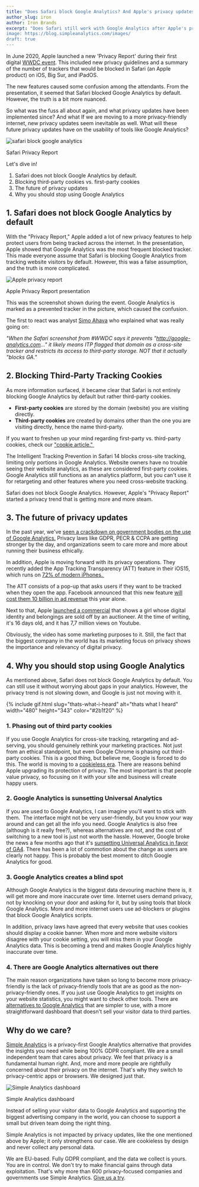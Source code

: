 ```yaml
---
title: "Does Safari block Google Analytics? And Apple's privacy updates"
author_slug: iron
author: Iron Brands
excerpt: "Does Safari still work with Google Analytics after Apple's privacy updates? And what does the future hold.
image: https://blog.simpleanalytics.com/images/
draft: true
---
```


In June 2020, Apple launched a new 'Privacy Report' during their first digital [WWDC event](https://insiderpaper.com/apple-wwdc-livestream-online-start-time-watch/). This included new privacy guidelines and a summary of the number of trackers that would be blocked in Safari (an Apple product) on iOS, Big Sur, and iPadOS.

The new features caused some confusion among the attendants. From the presentation, it seemed that Safari blocked Google Analytics by default. However, the truth is a bit more nuanced.

So what was the fuss all about again, and what privacy updates have been implemented since? And what If we are moving to a more privacy-friendly internet, new privacy updates seem inevitable as well. What will these future privacy updates have on the usability of tools like Google Analytics? 

<img src="https://assets.simpleanalytics.com/blog/does-safari-block-google-analytics-and-apple-privacy-updates/safari-stop-tracking-privacy-report.png" alt="safari block google analytics" class="border" />
<p class="caption" markdown="1">
  Safari Privacy Report
</p>

Let's dive in!

1.  Safari does not block Google Analytics by default.
2.  Blocking third-party cookies vs. first-party cookies
3.  The future of privacy updates
4.  Why you should stop using Google Analytics

## 1. Safari does not block Google Analytics by default 

With the "Privacy Report," Apple added a lot of new privacy features to help protect users from being tracked across the internet. In the presentation, Apple showed that Google Analytics was the most frequent blocked tracker. This made everyone assume that Safari is blocking Google Analytics from tracking website visitors by default. However, this was a false assumption, and the truth is more complicated.

<img src="https://assets.simpleanalytics.com/blog/does-safari-block-google-analytics-and-apple-privacy-updates/does-google-block-safari.png" alt="Apple privacy report" class="border" />
<p class="caption" markdown="1">
  Apple Privacy Report presentation
</p>

This was the screenshot shown during the event. Google Analytics is marked as a prevented tracker in the picture, which caused the confusion.

The first to react was analyst [Simo Ahava](https://twitter.com/SimoAhava) who explained what was really going on:

*"When the Safari screenshot from #WWDC says it prevents "http://google-analytics.com..." it likely means ITP flagged that domain as a cross-site tracker and restricts its access to third-party storage. NOT that it actually "blocks GA."*

## 2. Blocking Third-Party Tracking Cookies

As more information surfaced, it became clear that Safari is not entirely blocking Google Analytics by default but rather third-party cookies.

-   **First-party cookies** are stored by the domain (website) you are visiting directly.
-   **Third-party cookies** are created by domains other than the one you are visiting directly, hence the name third-party.

If you want to freshen up your mind regarding first-party vs. third-party cookies, check our ["cookie article." ](https://blog.simpleanalytics.com/what-are-internet-cookies)

The Intelligent Tracking Prevention in Safari 14 blocks cross-site tracking, limiting only portions in Google Analytics. Website owners have no trouble seeing their website analytics, as these are considered first-party cookies. Google Analytics still functions as an analytics platform, but you can't use it for retargeting and other features where you need cross-website tracking.

Safari does not block Google Analytics. However, Apple's "Privacy Report" started a privacy trend that is getting more and more steam. 

## 3. The future of privacy updates

In the past year, we've [seen a crackdown on government bodies on the use of Google Analytics.](https://blog.simpleanalytics.com/france-rules-google-analytics-to-be-in-conflict-with-gdpr-ruling) Privacy laws like GDPR, PECR & CCPA are getting stronger by the day, and organizations seem to care more and more about running their business ethically.

In addition, Apple is moving forward with its privacy operations. They recently added the App Tracking Transparency (ATT) feature in their iOS15, which runs on [72% of modern iPhones. ](https://developer.apple.com/support/app-store/)

The ATT consists of a pop-up that asks users if they want to be tracked when they open the app. Facebook announced that this new feature [will cost them 10 billion in ad revenue](https://www.cnbc.com/2022/02/02/facebook-parent-meta-fb-q4-2021-earnings.html) this year alone.

Next to that, Apple [launched a commercial](https://www.youtube.com/watch?v=NOXK4EVFmJY) that shows a girl whose digital identity and belongings are sold off by an auctioneer. At the time of writing, it's 16 days old, and it has 7,7 million views on Youtube.

Obviously, the video has some marketing purposes to it. Still, the fact that the biggest company in the world has its marketing focus on privacy shows the importance and relevancy of digital privacy.

## 4. Why you should stop using Google Analytics

As mentioned above, Safari does not block Google Analytics by default. You can still use it without worrying about gaps in your analytics. However, the privacy trend is not slowing down, and Google is just not moving with it.

{% include gif.html slug="thats-what-i-heard" alt="thats what I heard" width="480" height="343" color="#2b1f20" %}

### 1. Phasing out of third party cookies

If you use Google Analytics for cross-site tracking, retargeting and ad-serving, you should genuinely rethink your marketing practices. Not just from an ethical standpoint, but even Google Chrome is phasing out third-party cookies. This is a good thing, but believe me, Google is forced to do this. The world is moving to a [cookieless era](https://blog.simpleanalytics.com/website-analytics-without-cookies). There are reasons behind Apple upgrading its protection of privacy. The most important is that people value privacy, so focusing on it with your site and business will create happy users. 

### 2. Google Analytics is sunsetting Universal Analytics

If you are used to Google Analytics, I can imagine you'll want to stick with them.  The interface might not be very user-friendly, but you know your way around and can get all the info you need. Google Analytics is also free (although is it really free?), whereas alternatives are not, and the cost of switching to a new tool is just not worth the hassle. However, Google broke the news a few months ago that it's [sunsetting Universal Analytics in favor of GA4](https://blog.simpleanalytics.com/google-to-sunset-universal-analytics-in-2023). There has been a lot of commotion about the change as users are clearly not happy. This is probably the best moment to ditch Google Analytics for good.

### 3. Google Analytics creates a blind spot

Although Google Analytics is the biggest data devouring machine there is, it will get more and more inaccurate over time. Internet users demand privacy, not by knocking on your door and asking for it, but by using tools that block Google Analytics. More and more internet users use ad-blockers or plugins that block Google Analytics scripts.

In addition, privacy laws have agreed that every website that uses cookies should display a cookie banner. When more and more website visitors disagree with your cookie setting, you will miss them in your Google Analytics data. This is becoming a trend and makes Google Analytics highly inaccurate over time. 

### 4. There are Google Analytics alternatives out there

The main reason organizations have taken so long to become more privacy-friendly is the lack of privacy-friendly tools that are as good as the non-privacy-friendly ones.  If you just use Google Analytics to get insights on your website statistics, you might want to check other tools. There are [alternatives to Google Analytics](https://blog.simpleanalytics.com/why-simple-analytics-is-a-great-alternative-to-google-analytics) that are simpler to use, with a more straightforward dashboard that doesn't sell your visitor data to third parties.

Why do we care? 
----------------

[Simple Analytics](https://simpleanalytics.com/) is a privacy-first Google Analytics alternative that provides the insights you need while being 100% GDPR compliant. We are a small independent team that cares about privacy. We feel that privacy is a fundamental human right. And, more and more people are rightfully concerned about their privacy on the internet. That's why they switch to privacy-centric apps or browsers. We designed just that.

<img src="https://assets.simpleanalytics.com/blog/google-alternatives/simpleanalytics-dashboard-top.png" alt="Simple Analytics dashboard" class="border" />
<p class="caption" markdown="1">
  Simple Analytics dashboard
</p>

Instead of selling your visitor data to Google Analytics and supporting the biggest advertising company in the world, you can choose to support a small but driven team doing the right thing.

Simple Analytics is not impacted by privacy updates, like the one mentioned above by Apple; it only strengthens our case. We are cookieless by design and never collect any personal data.

We are EU-based. Fully GDPR compliant, and the data we collect is yours. You are in control. We don't try to make financial gains through data exploitation. That's why more than 600 privacy-focused companies and governments use Simple Analytics. [Give us a try](https://simpleanalytics.com/welcome).
